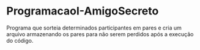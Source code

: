 # ProgramacaoI-AmigoSecreto
Programa que sorteia determinados participantes em pares e cria um arquivo armazenando os pares para não serem perdidos após a execução do código.
